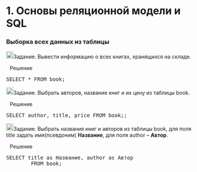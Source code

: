 <div align=left>
  <h1>1. Основы реляционной модели и SQL</h1>
  </div>
 <div align=left>
  <h3>Выборка всех данных из таблицы</h3>
  <p>
    <img src="https://cdn-icons-png.flaticon.com/512/3524/3524335.png" width=20 heigh=20>Задание. Вывести информацию о всех книгах, хранящихся на складе.
  </p>
 <p>
   <img src="https://cdn-icons-png.flaticon.com/128/556/556690.png" width=10 heigh=10>Решение</p> 
  <div class="highlight highlight-source-sql notranslate position-relative overflow-auto" dir=auto>
    <pre>SELECT * FROM book;</pre>
  </div>
  <p>
    <img src="https://cdn-icons-png.flaticon.com/512/3524/3524335.png" width=20 heigh=20>Задание. Выбрать авторов, название книг и их цену из таблицы book.
  </p>
  <p>
   <img src="https://cdn-icons-png.flaticon.com/128/556/556690.png" width=10 heigh=10>Решение</p> 
  <div class="highlight highlight-source-sql notranslate position-relative overflow-auto" dir=auto>
    <pre>SELECT author, title, price FROM book;;</pre>
  </div>
  
  <p>
    <img src="https://cdn-icons-png.flaticon.com/512/3524/3524335.png" width=20 heigh=20>Задание. Выбрать названия книг и авторов из таблицы book, для поля title задать имя(псевдоним) <b>Название</b>, для поля author –  <b>Автор</b>. 
  </p>
 <p>
   <img src="https://cdn-icons-png.flaticon.com/128/556/556690.png" width=10 heigh=10>Решение</p> 
  <div class="highlight highlight-source-sql notranslate position-relative overflow-auto" dir=auto>
    <pre>SELECT title as Название, author as Автор
       <span> FROM book;</span>
</pre>
  </div>
  
  
  
    
  
  

  





